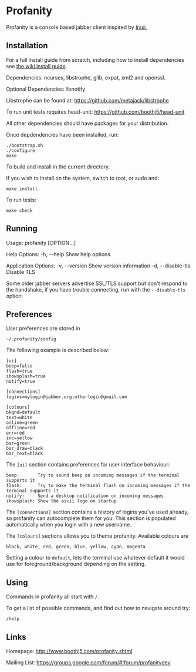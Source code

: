 Profanity
=========

Profanity is a console based jabber client inspired by [Irssi](http://www.irssi.org/),

Installation
------------

For a full install guide from scratch, including how to install dependencies see [the wiki install guide](https://github.com/boothj5/profanity/wiki/Installation-guide).

Dependencies: ncurses, libstrophe, glib, expat, xml2 and openssl.

Optional Dependencies: libnotify

Libstrophe can be found at: https://github.com/metajack/libstrophe

To run unit tests requires head-unit: https://github.com/boothj5/head-unit

All other dependencies should have packages for your distribution.

Once depdendencies have been installed, run:

    ./bootstrap.sh
    ./configure
    make

To build and install in the current directory.

If you wish to install on the system, switch to root, or sudo and:

    make install

To run tests:

    make check

Running
-------

Usage:
  profanity [OPTION...]

Help Options:
  -h, --help            Show help options

Application Options:
  -v, --version         Show version information
  -d, --disable-tls     Disable TLS

Some older jabber servers advertise SSL/TLS support but don't respond to the handshake,
if you have trouble connecting, run with the `--disable-tls` option:

Preferences
-----------

User preferences are stored in

    ~/.profanity/config

The following example is described below:

    [ui]
    beep=false
    flash=true
    showsplash=true
    notify=true

    [connections]
    logins=mylogin@jabber.org;otherlogin@gmail.com

    [colours]
    bkgnd=default
    text=white
    online=green
    offline=red
    err=red
    inc=yellow
    bar=green
    bar_draw=black
    bar_text=black

The `[ui]` section contains preferences for user interface behaviour:

    beep:       Try to sound beep on incoming messages if the terminal supports it
    flash:      Try to make the terminal flash on incoming messages if the terminal supports it
    notify:     Send a desktop notification on incoming messages
    showsplash: Show the ascii logo on startup

The `[connections]` section contains a history of logins you've used already, so profanity can autocomplete them for you.
This section is populated automatically when you login with a new username.

The `[colours]` sections allows you to theme profanity.  Available colours are

    black, white, red, green, blue, yellow, cyan, magenta

Setting a colour to `default`, lets the terminal use whatever default it would use for foreground/background depending on the setting.

Using
-----

Commands in profanity all start with `/`.

To get a list of possible commands, and find out how to navigate around try:

    /help

Links
-----

Homepage: http://www.boothj5.com/profanity.shtml

Mailing List: https://groups.google.com/forum/#!forum/profanitydev